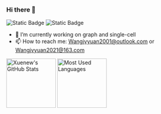 
  
### Hi there 👋
![Static Badge](https://img.shields.io/badge/Wangjvyuan2021%40163.com-red?style=flat&logo=maildotru&logoColor=blue&label=email&labelColor=gray)
![Static Badge](https://img.shields.io/badge/Wangjvyuan2001%40outlook.com-blue?style=flat&logo=maildotru&logoColor=blue&label=email&labelColor=gray)

- 🔭 I’m currently working on graph and single-cell
- 📫 How to reach me: [Wangjvyuan2001@outlook.com](mailto:Wangjvyuan2001@outlook.com) or [Wangjvyuan2021@163.com](mailto:Wangjvyuan2021@163.com)

<div>
  <img height="130px" src="https://github-readme-stats.vercel.app/api?username=EternityJune25&hide=stars,prs&show_icons=true&theme=graywhite&include_all_commits=true&show_owner=true&rank_icon=github&count_private=true" alt="Xuenew's GitHub Stats">
<img height="130px" src="https://github-readme-stats.vercel.app/api/top-langs?username=EternityJune25&hide_title=true&layout=compact&theme=graywhite&hide_border=true" alt="Most Used Languages">
</div>


